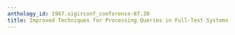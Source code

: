 ```yaml
---
anthology_id: 1987.sigirconf_conference-87.38
title: Improved Techniques for Processing Queries in Full-Text Systems
---
```

